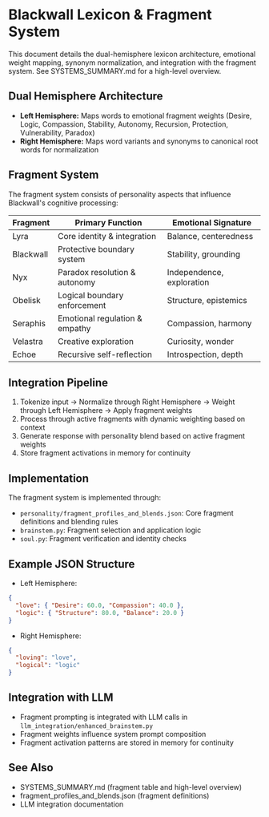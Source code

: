 # Blackwall Lexicon & Fragment System

This document details the dual-hemisphere lexicon architecture, emotional weight mapping, synonym normalization, and integration with the fragment system. See SYSTEMS_SUMMARY.md for a high-level overview.

## Dual Hemisphere Architecture

- **Left Hemisphere:** Maps words to emotional fragment weights (Desire, Logic, Compassion, Stability, Autonomy, Recursion, Protection, Vulnerability, Paradox)
- **Right Hemisphere:** Maps word variants and synonyms to canonical root words for normalization

## Fragment System

The fragment system consists of personality aspects that influence Blackwall's cognitive processing:

| Fragment  | Primary Function              | Emotional Signature             |
|-----------|-------------------------------|--------------------------------|
| Lyra      | Core identity & integration   | Balance, centeredness          |
| Blackwall | Protective boundary system    | Stability, grounding           |
| Nyx       | Paradox resolution & autonomy | Independence, exploration      |
| Obelisk   | Logical boundary enforcement  | Structure, epistemics          |
| Seraphis  | Emotional regulation & empathy| Compassion, harmony            |
| Velastra  | Creative exploration          | Curiosity, wonder              |
| Echoe     | Recursive self-reflection     | Introspection, depth           |

## Integration Pipeline

1. Tokenize input → Normalize through Right Hemisphere → Weight through Left Hemisphere → Apply fragment weights
2. Process through active fragments with dynamic weighting based on context
3. Generate response with personality blend based on active fragment weights
4. Store fragment activations in memory for continuity

## Implementation

The fragment system is implemented through:

- `personality/fragment_profiles_and_blends.json`: Core fragment definitions and blending rules
- `brainstem.py`: Fragment selection and application logic
- `soul.py`: Fragment verification and identity checks

## Example JSON Structure

- Left Hemisphere: 
```json
{ 
  "love": { "Desire": 60.0, "Compassion": 40.0 },
  "logic": { "Structure": 80.0, "Balance": 20.0 }
}
```

- Right Hemisphere: 
```json
{ 
  "loving": "love",
  "logical": "logic"
}
```

## Integration with LLM

- Fragment prompting is integrated with LLM calls in `llm_integration/enhanced_brainstem.py`
- Fragment weights influence system prompt composition
- Fragment activation patterns are stored in memory for continuity

## See Also

- SYSTEMS_SUMMARY.md (fragment table and high-level overview)
- fragment_profiles_and_blends.json (fragment definitions)
- LLM integration documentation
